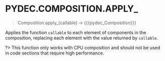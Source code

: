 # PYDEC.COMPOSITION.APPLY_
> Composition.apply_(callable) →  {{{pydec_Composition}}}

Applies the function `callable` to each element of components in the composition, replacing each element with the value returned by `callable`.

?> This function only works with CPU composition and should not be used in code sections that require high performance.
